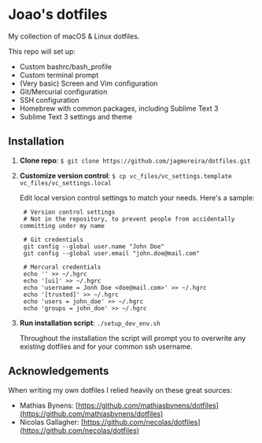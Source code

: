 # Joao's dotfiles
My collection of macOS &amp; Linux dotfiles.

This repo will set up:

* Custom bashrc/bash_profile
* Custom terminal prompt
* (Very basic) Screen and Vim configuration
* Git/Mercurial configuration
* SSH configuration
* Homebrew with common packages, including Sublime Text 3
* Sublime Text 3 settings and theme


## Installation

1. **Clone repo**: `$ git clone https://github.com/jagmoreira/dotfiles.git`

1. **Customize version control**: `$ cp vc_files/vc_settings.template vc_files/vc_settings.local`

    Edit local version control settings to match your needs. Here's a sample:

        # Version control settings
        # Not in the repository, to prevent people from accidentally committing under my name

        # Git credentials
        git config --global user.name "John Doe"
        git config --global user.email "john.doe@mail.com"

        # Mercural credentials
        echo '' >> ~/.hgrc
        echo '[ui]' >> ~/.hgrc
        echo 'username = Jonh Doe <doe@mail.com>' >> ~/.hgrc
        echo '[trusted]' >> ~/.hgrc
        echo 'users = john_doe' >> ~/.hgrc
        echo 'groups = john_doe' >> ~/.hgrc

1. **Run installation script**: `./setup_dev_env.sh`

    Throughout the installation the script will prompt you to overwrite any existing dotfiles and for your common ssh username.


## Acknowledgements

When writing my own dotfiles I relied heavily on these great sources:

* Mathias Bynens: [https://github.com/mathiasbynens/dotfiles](https://github.com/mathiasbynens/dotfiles)
* Nicolas Gallagher: [https://github.com/necolas/dotfiles](https://github.com/necolas/dotfiles)
